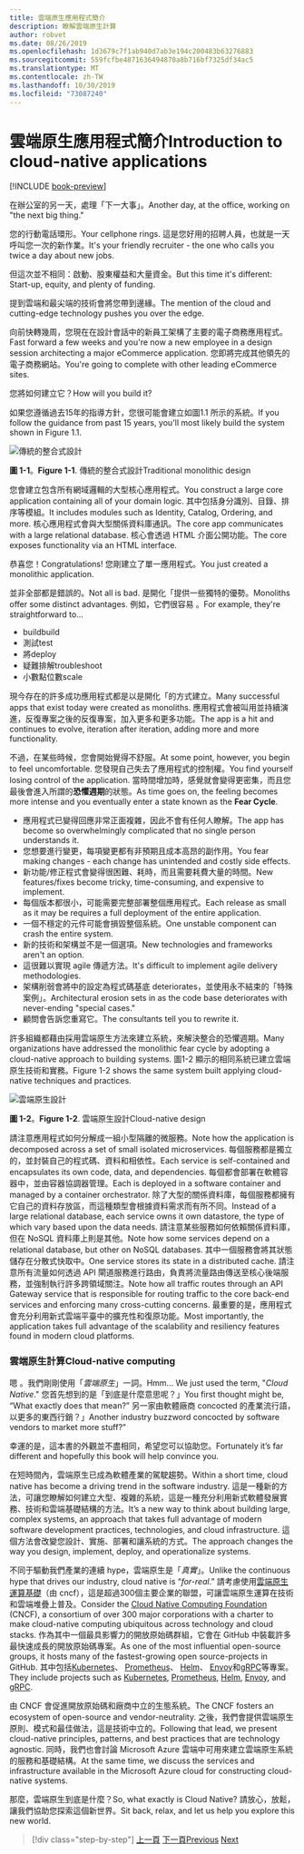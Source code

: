 ```yaml
---
title: 雲端原生應用程式簡介
description: 瞭解雲端原生計算
author: robvet
ms.date: 08/26/2019
ms.openlocfilehash: 1d3679c7f1ab940d7ab3e194c200483b63276883
ms.sourcegitcommit: 559fcfbe4871636494870a8b716bf7325df34ac5
ms.translationtype: MT
ms.contentlocale: zh-TW
ms.lasthandoff: 10/30/2019
ms.locfileid: "73087240"
---
```

# <a name="introduction-to-cloud-native-applications"></a><span data-ttu-id="8a8d1-103">雲端原生應用程式簡介</span><span class="sxs-lookup"><span data-stu-id="8a8d1-103">Introduction to cloud-native applications</span></span>

[!INCLUDE [book-preview](../../../includes/book-preview.md)]

<span data-ttu-id="8a8d1-104">在辦公室的另一天，處理「下一大事」。</span><span class="sxs-lookup"><span data-stu-id="8a8d1-104">Another day, at the office, working on "the next big thing."</span></span>

<span data-ttu-id="8a8d1-105">您的行動電話環形。</span><span class="sxs-lookup"><span data-stu-id="8a8d1-105">Your cellphone rings.</span></span> <span data-ttu-id="8a8d1-106">這是您好用的招聘人員，也就是一天呼叫您一次的新作業。</span><span class="sxs-lookup"><span data-stu-id="8a8d1-106">It's your friendly recruiter - the one who calls you twice a day about new jobs.</span></span>

<span data-ttu-id="8a8d1-107">但這次並不相同：啟動、股東權益和大量資金。</span><span class="sxs-lookup"><span data-stu-id="8a8d1-107">But this time it's different: Start-up, equity, and plenty of funding.</span></span>

<span data-ttu-id="8a8d1-108">提到雲端和最尖端的技術會將您帶到邊緣。</span><span class="sxs-lookup"><span data-stu-id="8a8d1-108">The mention of the cloud and cutting-edge technology pushes you over the edge.</span></span>

<span data-ttu-id="8a8d1-109">向前快轉幾周，您現在在設計會話中的新員工架構了主要的電子商務應用程式。</span><span class="sxs-lookup"><span data-stu-id="8a8d1-109">Fast forward a few weeks and you're now a new employee in a design session architecting a major eCommerce application.</span></span> <span data-ttu-id="8a8d1-110">您即將完成其他領先的電子商務網站。</span><span class="sxs-lookup"><span data-stu-id="8a8d1-110">You're going to complete with other leading eCommerce sites.</span></span>

<span data-ttu-id="8a8d1-111">您將如何建立它？</span><span class="sxs-lookup"><span data-stu-id="8a8d1-111">How will you build it?</span></span>

<span data-ttu-id="8a8d1-112">如果您遵循過去15年的指導方針，您很可能會建立如圖1.1 所示的系統。</span><span class="sxs-lookup"><span data-stu-id="8a8d1-112">If you follow the guidance from past 15 years, you'll most likely build the system shown in Figure 1.1.</span></span>

![傳統的整合式設計](./media/monolithic-design.png)

<span data-ttu-id="8a8d1-114">**圖 1-1**。</span><span class="sxs-lookup"><span data-stu-id="8a8d1-114">**Figure 1-1**.</span></span> <span data-ttu-id="8a8d1-115">傳統的整合式設計</span><span class="sxs-lookup"><span data-stu-id="8a8d1-115">Traditional monolithic design</span></span>

<span data-ttu-id="8a8d1-116">您會建立包含所有網域邏輯的大型核心應用程式。</span><span class="sxs-lookup"><span data-stu-id="8a8d1-116">You construct a large core application containing all of your domain logic.</span></span> <span data-ttu-id="8a8d1-117">其中包括身分識別、目錄、排序等模組。</span><span class="sxs-lookup"><span data-stu-id="8a8d1-117">It includes modules such as Identity, Catalog, Ordering, and more.</span></span> <span data-ttu-id="8a8d1-118">核心應用程式會與大型關係資料庫通訊。</span><span class="sxs-lookup"><span data-stu-id="8a8d1-118">The core app communicates with a large relational database.</span></span> <span data-ttu-id="8a8d1-119">核心會透過 HTML 介面公開功能。</span><span class="sxs-lookup"><span data-stu-id="8a8d1-119">The core exposes functionality via an HTML interface.</span></span>

<span data-ttu-id="8a8d1-120">恭喜您！</span><span class="sxs-lookup"><span data-stu-id="8a8d1-120">Congratulations!</span></span>  <span data-ttu-id="8a8d1-121">您剛建立了單一應用程式。</span><span class="sxs-lookup"><span data-stu-id="8a8d1-121">You just created a monolithic application.</span></span>

<span data-ttu-id="8a8d1-122">並非全部都是錯誤的。</span><span class="sxs-lookup"><span data-stu-id="8a8d1-122">Not all is bad.</span></span> <span data-ttu-id="8a8d1-123">是開化「提供一些獨特的優勢。</span><span class="sxs-lookup"><span data-stu-id="8a8d1-123">Monoliths offer some distinct advantages.</span></span> <span data-ttu-id="8a8d1-124">例如，它們很容易 。</span><span class="sxs-lookup"><span data-stu-id="8a8d1-124">For example, they're straightforward to...</span></span>

- <span data-ttu-id="8a8d1-125">build</span><span class="sxs-lookup"><span data-stu-id="8a8d1-125">build</span></span>
- <span data-ttu-id="8a8d1-126">測試</span><span class="sxs-lookup"><span data-stu-id="8a8d1-126">test</span></span>
- <span data-ttu-id="8a8d1-127">將</span><span class="sxs-lookup"><span data-stu-id="8a8d1-127">deploy</span></span>
- <span data-ttu-id="8a8d1-128">疑難排解</span><span class="sxs-lookup"><span data-stu-id="8a8d1-128">troubleshoot</span></span>
- <span data-ttu-id="8a8d1-129">小數點位數</span><span class="sxs-lookup"><span data-stu-id="8a8d1-129">scale</span></span>

<span data-ttu-id="8a8d1-130">現今存在的許多成功應用程式都是以是開化「的方式建立。</span><span class="sxs-lookup"><span data-stu-id="8a8d1-130">Many successful apps that exist today were created as monoliths.</span></span> <span data-ttu-id="8a8d1-131">應用程式會被叫用並持續演進，反復專案之後的反復專案，加入更多和更多功能。</span><span class="sxs-lookup"><span data-stu-id="8a8d1-131">The app is a hit and continues to evolve, iteration after iteration, adding more and more functionality.</span></span>

<span data-ttu-id="8a8d1-132">不過，在某些時候，您會開始覺得不舒服。</span><span class="sxs-lookup"><span data-stu-id="8a8d1-132">At some point, however, you begin to feel uncomfortable.</span></span> <span data-ttu-id="8a8d1-133">您發現自己失去了應用程式的控制權。</span><span class="sxs-lookup"><span data-stu-id="8a8d1-133">You find yourself losing control of the application.</span></span> <span data-ttu-id="8a8d1-134">當時間增加時，感覺就會變得更密集，而且您最後會進入所謂的**恐懼週期**的狀態。</span><span class="sxs-lookup"><span data-stu-id="8a8d1-134">As time goes on, the feeling becomes more intense and you eventually enter a state known as the **Fear Cycle**.</span></span>

- <span data-ttu-id="8a8d1-135">應用程式已變得回應非常正面複雜，因此不會有任何人瞭解。</span><span class="sxs-lookup"><span data-stu-id="8a8d1-135">The app has become so overwhelmingly complicated that no single person understands it.</span></span>
- <span data-ttu-id="8a8d1-136">您想要進行變更，每項變更都有非預期且成本高昂的副作用。</span><span class="sxs-lookup"><span data-stu-id="8a8d1-136">You fear making changes - each change has unintended and costly side effects.</span></span>
- <span data-ttu-id="8a8d1-137">新功能/修正程式會變得很困難、耗時，而且需要耗費大量的時間。</span><span class="sxs-lookup"><span data-stu-id="8a8d1-137">New features/fixes become tricky, time-consuming, and expensive to implement.</span></span>
- <span data-ttu-id="8a8d1-138">每個版本都很小，可能需要完整部署整個應用程式。</span><span class="sxs-lookup"><span data-stu-id="8a8d1-138">Each release as small as it may be requires a full deployment of the entire application.</span></span>
- <span data-ttu-id="8a8d1-139">一個不穩定的元件可能會損毀整個系統。</span><span class="sxs-lookup"><span data-stu-id="8a8d1-139">One unstable component can crash the entire system.</span></span>
- <span data-ttu-id="8a8d1-140">新的技術和架構並不是一個選項。</span><span class="sxs-lookup"><span data-stu-id="8a8d1-140">New technologies and frameworks aren't an option.</span></span>
- <span data-ttu-id="8a8d1-141">這很難以實現 agile 傳遞方法。</span><span class="sxs-lookup"><span data-stu-id="8a8d1-141">It's difficult to implement agile delivery methodologies.</span></span>
- <span data-ttu-id="8a8d1-142">架構削弱會將中的設定為程式碼基底 deteriorates，並使用永不結束的「特殊案例」。</span><span class="sxs-lookup"><span data-stu-id="8a8d1-142">Architectural erosion sets in as the code base deteriorates with never-ending "special cases."</span></span>
- <span data-ttu-id="8a8d1-143">顧問會告訴您重寫它。</span><span class="sxs-lookup"><span data-stu-id="8a8d1-143">The consultants tell you to rewrite it.</span></span>

<span data-ttu-id="8a8d1-144">許多組織都藉由採用雲端原生方法來建立系統，來解決整合的恐懼週期。</span><span class="sxs-lookup"><span data-stu-id="8a8d1-144">Many organizations have addressed the monolithic fear cycle by adopting a cloud-native approach to building systems.</span></span> <span data-ttu-id="8a8d1-145">圖1-2 顯示的相同系統已建立雲端原生技術和實務。</span><span class="sxs-lookup"><span data-stu-id="8a8d1-145">Figure 1-2 shows the same system built applying cloud-native techniques and practices.</span></span>

![雲端原生設計](./media/cloud-native-design.png)

<span data-ttu-id="8a8d1-147">**圖 1-2**。</span><span class="sxs-lookup"><span data-stu-id="8a8d1-147">**Figure 1-2**.</span></span> <span data-ttu-id="8a8d1-148">雲端原生設計</span><span class="sxs-lookup"><span data-stu-id="8a8d1-148">Cloud-native design</span></span>

<span data-ttu-id="8a8d1-149">請注意應用程式如何分解成一組小型隔離的微服務。</span><span class="sxs-lookup"><span data-stu-id="8a8d1-149">Note how the application is decomposed across a set of small isolated microservices.</span></span> <span data-ttu-id="8a8d1-150">每個服務都是獨立的，並封裝自己的程式碼、資料和相依性。</span><span class="sxs-lookup"><span data-stu-id="8a8d1-150">Each service is self-contained and encapsulates its own code, data, and dependencies.</span></span> <span data-ttu-id="8a8d1-151">每個都會部署在軟體容器中，並由容器協調器管理。</span><span class="sxs-lookup"><span data-stu-id="8a8d1-151">Each is deployed in a software container and managed by a container orchestrator.</span></span> <span data-ttu-id="8a8d1-152">除了大型的關係資料庫，每個服務都擁有它自己的資料存放區，而這種類型會根據資料需求而有所不同。</span><span class="sxs-lookup"><span data-stu-id="8a8d1-152">Instead of a large relational database, each service owns it own datastore, the type of which vary based upon the data needs.</span></span> <span data-ttu-id="8a8d1-153">請注意某些服務如何依賴關係資料庫，但在 NoSQL 資料庫上則是其他。</span><span class="sxs-lookup"><span data-stu-id="8a8d1-153">Note how some services depend on a relational database, but other on NoSQL databases.</span></span> <span data-ttu-id="8a8d1-154">其中一個服務會將其狀態儲存在分散式快取中。</span><span class="sxs-lookup"><span data-stu-id="8a8d1-154">One service stores its state in a distributed cache.</span></span> <span data-ttu-id="8a8d1-155">請注意所有流量如何透過 API 閘道服務進行路由，負責將流量路由傳送至核心後端服務，並強制執行許多跨領域關注。</span><span class="sxs-lookup"><span data-stu-id="8a8d1-155">Note how all traffic routes through an API Gateway service that is responsible for routing traffic to the core back-end services  and enforcing many cross-cutting concerns.</span></span> <span data-ttu-id="8a8d1-156">最重要的是，應用程式會充分利用新式雲端平臺中的擴充性和復原功能。</span><span class="sxs-lookup"><span data-stu-id="8a8d1-156">Most importantly, the application takes full advantage of the scalability and resiliency features found in modern cloud platforms.</span></span>

### <a name="cloud-native-computing"></a><span data-ttu-id="8a8d1-157">雲端原生計算</span><span class="sxs-lookup"><span data-stu-id="8a8d1-157">Cloud-native computing</span></span>

<span data-ttu-id="8a8d1-158">嗯 。我們剛剛使用「*雲端原生*」一詞。</span><span class="sxs-lookup"><span data-stu-id="8a8d1-158">Hmm... We just used the term, "*Cloud Native*."</span></span> <span data-ttu-id="8a8d1-159">您首先想到的是「到底是什麼意思呢？」</span><span class="sxs-lookup"><span data-stu-id="8a8d1-159">You first thought might be, “What exactly does that mean?”</span></span> <span data-ttu-id="8a8d1-160">另一家由軟體廠商 concocted 的產業流行語，以更多的東西行銷？」</span><span class="sxs-lookup"><span data-stu-id="8a8d1-160">Another industry buzzword concocted by software vendors to market more stuff?”</span></span>

<span data-ttu-id="8a8d1-161">幸運的是，這本書的外觀並不盡相同，希望您可以協助您。</span><span class="sxs-lookup"><span data-stu-id="8a8d1-161">Fortunately it’s far different and hopefully this book will help convince you.</span></span>

<span data-ttu-id="8a8d1-162">在短時間內，雲端原生已成為軟體產業的駕駛趨勢。</span><span class="sxs-lookup"><span data-stu-id="8a8d1-162">Within a short time, cloud native has become a driving trend in the software industry.</span></span> <span data-ttu-id="8a8d1-163">這是一種新的方法，可讓您瞭解如何建立大型、複雜的系統，這是一種充分利用新式軟體發展實務、技術和雲端基礎結構的方法。</span><span class="sxs-lookup"><span data-stu-id="8a8d1-163">It’s a new way to think about building large, complex systems, an approach that takes full advantage of modern software development practices, technologies, and cloud infrastructure.</span></span> <span data-ttu-id="8a8d1-164">這個方法會改變您設計、實施、部署和讓系統的方式。</span><span class="sxs-lookup"><span data-stu-id="8a8d1-164">The approach changes the way you design, implement, deploy, and operationalize systems.</span></span>

<span data-ttu-id="8a8d1-165">不同于驅動我們產業的連續 hype，雲端原生是「*真實*」。</span><span class="sxs-lookup"><span data-stu-id="8a8d1-165">Unlike the continuous hype that drives our industry, cloud native is “*for-real*.”</span></span> <span data-ttu-id="8a8d1-166">請考慮使用[雲端原生運算基礎](https://www.cncf.io/)（由 cncf），這是超過300個主要企業的聯盟，可讓雲端原生運算在技術和雲端堆疊上普及。</span><span class="sxs-lookup"><span data-stu-id="8a8d1-166">Consider the [Cloud Native Computing Foundation](https://www.cncf.io/) (CNCF), a consortium of over 300 major corporations with a charter to make cloud-native computing ubiquitous across technology and cloud stacks.</span></span> <span data-ttu-id="8a8d1-167">作為其中一個最具影響力的開放原始碼群組，它會在 GitHub 中裝載許多最快速成長的開放原始碼專案。</span><span class="sxs-lookup"><span data-stu-id="8a8d1-167">As one of the most influential open-source groups, it hosts many of the fastest-growing open source-projects in GitHub.</span></span> <span data-ttu-id="8a8d1-168">其中包括[Kubernetes](https://kubernetes.io/)、 [Prometheus](https://prometheus.io/)、 [Helm](https://helm.sh/)、 [Envoy](https://www.envoyproxy.io/)和[gRPC](https://grpc.io/)等專案。</span><span class="sxs-lookup"><span data-stu-id="8a8d1-168">They include projects such as [Kubernetes](https://kubernetes.io/), [Prometheus](https://prometheus.io/), [Helm](https://helm.sh/), [Envoy](https://www.envoyproxy.io/), and [gRPC](https://grpc.io/).</span></span>

<span data-ttu-id="8a8d1-169">由 CNCF 會促進開放原始碼和廠商中立的生態系統。</span><span class="sxs-lookup"><span data-stu-id="8a8d1-169">The CNCF fosters an ecosystem of open-source and vendor-neutrality.</span></span> <span data-ttu-id="8a8d1-170">之後，我們會提供雲端原生原則、模式和最佳做法，這是技術中立的。</span><span class="sxs-lookup"><span data-stu-id="8a8d1-170">Following that lead, we present cloud-native principles, patterns, and best practices that are technology agnostic.</span></span> <span data-ttu-id="8a8d1-171">同時，我們也會討論 Microsoft Azure 雲端中可用來建立雲端原生系統的服務和基礎結構。</span><span class="sxs-lookup"><span data-stu-id="8a8d1-171">At the same time, we discuss the services and infrastructure available in the Microsoft Azure cloud for constructing cloud-native systems.</span></span>

<span data-ttu-id="8a8d1-172">那麼，雲端原生到底是什麼？</span><span class="sxs-lookup"><span data-stu-id="8a8d1-172">So, what exactly is Cloud Native?</span></span> <span data-ttu-id="8a8d1-173">請放心，放鬆，讓我們協助您探索這個新世界。</span><span class="sxs-lookup"><span data-stu-id="8a8d1-173">Sit back, relax, and let us help you explore this new world.</span></span>

>[!div class="step-by-step"]
><span data-ttu-id="8a8d1-174">[上一頁](index.md)
>[下一頁](definition.md)</span><span class="sxs-lookup"><span data-stu-id="8a8d1-174">[Previous](index.md)
[Next](definition.md)</span></span>
